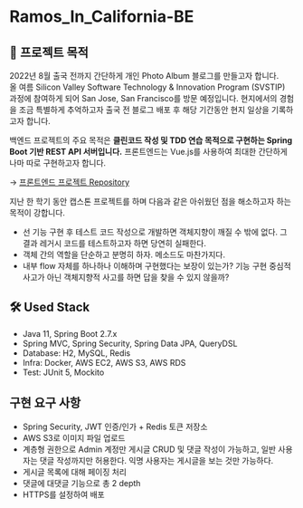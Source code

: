 # Ramos_In_California-BE

## 📌 프로젝트 목적
2022년 8월 출국 전까지 간단하게 개인 Photo Album 블로그를 만들고자 합니다.  
올 여름 Silicon Valley Software Technology & Innovation Program (SVSTIP) 과정에 참여하게 되어 San Jose, San Francisco를 방문 예정입니다. 현지에서의 경험을 조금 특별하게 추억하고자 출국 전 블로그 배포 후 해당 기간동안 현지 일상을 기록하고자 합니다.

백엔드 프로젝트의 주요 목적은 **클린코드 작성 및 TDD 연습 목적으로 구현하는 Spring Boot 기반 REST API 서버입니다.** 프론트엔드는 Vue.js를 사용하여 최대한 간단하게나마 따로 구현하고자 합니다.

→ [프론트엔드 프로젝트 Repository](https://github.com/alanhakhyeonsong/Ramos_In_California-FE)

지난 한 학기 동안 캡스톤 프로젝트를 하며 다음과 같은 아쉬웠던 점을 해소하고자 하는 목적이 강합니다.
- 선 기능 구현 후 테스트 코드 작성으로 개발하면 객체지향이 깨질 수 밖에 없다. 그 결과 레거시 코드를 테스트하고자 하면 당연히 실패한다.
- 객체 간의 역할을 단순하고 분명히 하자. 메소드도 마찬가지다.
- 내부 flow 자체를 하나하나 이해하며 구현했다는 보장이 있는가? 기능 구현 중심적 사고가 아닌 객체지향적 사고를 하면 답을 찾을 수 있지 않을까?

## 🛠 Used Stack
- Java 11, Spring Boot 2.7.x
- Spring MVC, Spring Security, Spring Data JPA, QueryDSL
- Database: H2, MySQL, Redis
- Infra: Docker, AWS EC2, AWS S3, AWS RDS
- Test: JUnit 5, Mockito

## 구현 요구 사항
- Spring Security, JWT 인증/인가 + Redis 토큰 저장소
- AWS S3로 이미지 파일 업로드
- 계층형 권한으로 Admin 계정만 게시글 CRUD 및 댓글 작성이 가능하고, 일반 사용자는 댓글 작성까지만 허용한다. 익명 사용자는 게시글을 보는 것만 가능하다.
- 게시글 목록에 대해 페이징 처리
- 댓글에 대댓글 기능으로 총 2 depth
- HTTPS를 설정하여 배포